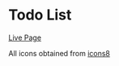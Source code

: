 # Todo List
[Live Page](https://magn3tism.github.io/todo-list/)

All icons obtained from [icons8](https://icons8.com/)
